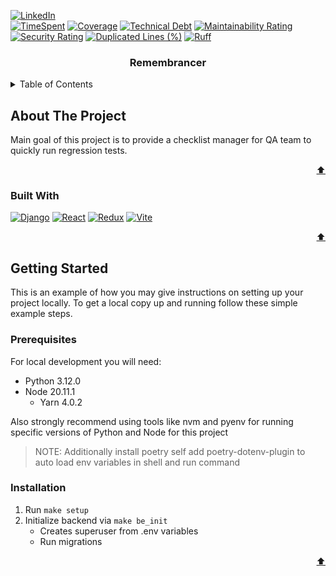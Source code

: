 <a name="readme-top"></a>

[![LinkedIn][linkedin-shield]][linkedin-url]
<br />
[![TimeSpent][Wakatime-shield]][Wakatime-shield]
[![Coverage](https://sonarcloud.io/api/project_badges/measure?project=HomeLabHQ_remembrancer&metric=coverage)](https://sonarcloud.io/summary/new_code?id=HomeLabHQ_remembrancer)
[![Technical Debt](https://sonarcloud.io/api/project_badges/measure?project=HomeLabHQ_remembrancer&metric=sqale_index)](https://sonarcloud.io/summary/new_code?id=HomeLabHQ_remembrancer)
[![Maintainability Rating](https://sonarcloud.io/api/project_badges/measure?project=HomeLabHQ_remembrancer&metric=sqale_rating)](https://sonarcloud.io/summary/new_code?id=HomeLabHQ_remembrancer)
[![Security Rating](https://sonarcloud.io/api/project_badges/measure?project=HomeLabHQ_remembrancer&metric=security_rating)](https://sonarcloud.io/summary/new_code?id=HomeLabHQ_remembrancer)
[![Duplicated Lines (%)](https://sonarcloud.io/api/project_badges/measure?project=HomeLabHQ_remembrancer&metric=duplicated_lines_density)](https://sonarcloud.io/summary/new_code?id=HomeLabHQ_remembrancer)
[![Ruff](https://img.shields.io/endpoint?url=https://raw.githubusercontent.com/astral-sh/ruff/main/assets/badge/v2.json)](https://github.com/astral-sh/ruff)

<div align="center">
  <h3 align="center">Remembrancer</h3>
</div>

<details>
  <summary>Table of Contents</summary>
  <ol>
    <li>
      <a href="#about-the-project">About The Project</a>
      <ul>
        <li><a href="#built-with">Built With</a></li>
        <li><a href="#db-schema">DB Schema</a></li>
      </ul>
    </li>
    <li>
      <a href="#getting-started">Getting Started</a>
      <ul>
        <li><a href="#prerequisites">Prerequisites</a></li>
        <li><a href="#installation">Installation</a></li>
      </ul>
    </li>
    <li><a href="#usage">Usage</a></li>
    <li><a href="#roadmap">Roadmap</a></li>
    <li><a href="#contributing">Contributing</a></li>
  </ol>
</details>

## About The Project

Main goal of this project is to provide a checklist manager for QA team to quickly run regression tests.

<p align="right"><a href="#readme-top">⬆️</a></p>

### Built With

[![Django][Django]][Django-url]
[![React][React.js]][React-url]
[![Redux][Redux]][Redux-url]
[![Vite][Vite]][Vite-url]

<p align="right"><a href="#readme-top">⬆️</a></p>

## Getting Started

This is an example of how you may give instructions on setting up your project locally.
To get a local copy up and running follow these simple example steps.

### Prerequisites

For local development you will need:

- Python 3.12.0
- Node 20.11.1
  - Yarn 4.0.2

Also strongly recommend using tools like nvm and pyenv for running specific versions of Python and Node for this project

> NOTE: Additionally install poetry self add poetry-dotenv-plugin to auto load env variables in shell and run command

### Installation

1. Run `make setup`
2. Initialize backend via `make be_init`
   - Creates superuser from .env variables
   - Run migrations

<p align="right"><a href="#readme-top">⬆️</a></p>

[linkedin-shield]: https://img.shields.io/badge/-LinkedIn-black.svg?style=for-the-badge&logo=linkedin&colorB=555
[linkedin-url]: https://linkedin.com/in/oleksandr-korol/
[React.js]: https://img.shields.io/badge/React-20232A?style=for-the-badge&logo=react&logoColor=61DAFB
[React-url]: https://reactjs.org/
[antd-url]: https://ant.design/
[redux]: https://img.shields.io/badge/Redux%20toolkit-20232A?style=for-the-badge&logo=redux&logoColor=61DAFB
[redux-url]: https://reactjs.org/
[Vite]: https://img.shields.io/badge/Vite-20232A?style=for-the-badge&logo=vite&logoColor=61DAFB
[Vite-url]: https://vitejs.dev/
[Django]: https://img.shields.io/badge/Django-20232A?style=for-the-badge&logo=django&logoColor=61DAFB
[Django-url]: https://www.djangoproject.com/
[Wakatime-shield]: https://wakatime.com/badge/user/b235aad2-892a-4e83-b8c3-a6cc36bc4cf4/project/018e482c-d781-4462-812e-c8076c032cfb.svg
